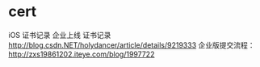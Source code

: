 # cert
iOS  证书记录 企业上线 
证书记录 http://blog.csdn.NET/holydancer/article/details/9219333
企业版提交流程：http://zxs19861202.iteye.com/blog/1997722
